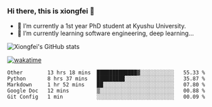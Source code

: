 ### Hi there, this is xiongfei 👋


- 🔭 I’m currently a 1st year PhD student at Kyushu University.
- 🌱 I’m currently learning software engineering, deep learning...

<!--
**Toma62299781/Toma62299781** is a ✨ _special_ ✨ repository because its `README.md` (this file) appears on your GitHub profile.
Here are some ideas to get you started:
-->

![Xiongfei's GitHub stats](https://github-readme-stats.vercel.app/api?username=Toma62299781)


[![wakatime](https://wakatime.com/badge/user/9e8d5516-d162-43e7-9563-87295d455a71.svg)](https://wakatime.com/@9e8d5516-d162-43e7-9563-87295d455a71)

<!--START_SECTION:waka-->
```text
Other        13 hrs 18 mins  █████████████▓░░░░░░░░░░░   55.33 % 
Python       8 hrs 37 mins   █████████░░░░░░░░░░░░░░░░   35.87 % 
Markdown     1 hr 52 mins    ██░░░░░░░░░░░░░░░░░░░░░░░   07.80 % 
Google Doc   12 mins         ▒░░░░░░░░░░░░░░░░░░░░░░░░   00.88 % 
Git Config   1 min           ░░░░░░░░░░░░░░░░░░░░░░░░░   00.09 % 
```
<!--END_SECTION:waka-->

